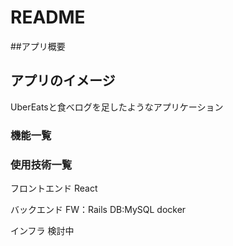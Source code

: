 # README

##アプリ概要

## アプリのイメージ
UberEatsと食べログを足したようなアプリケーション

### 機能一覧


### 使用技術一覧
フロントエンド
React

バックエンド
FW：Rails
DB:MySQL
docker

インフラ
検討中

